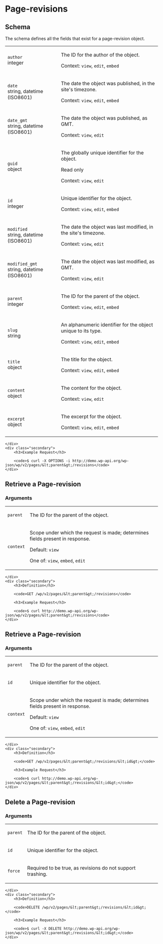 ---
---

# Page-revisions

<section class="route">
	<div class="primary">
		<h2>Schema</h2>
<p>The schema defines all the fields that exist for a page-revision object.</p>
<table class="attributes">
			<tr id="schema-author">
			<td>
				<code>author</code><br />
				<span class="type">
					integer				</span>
			</td>
			<td>
				<p>The ID for the author of the object.</p>
								<p class="context">Context: <code>view</code>, <code>edit</code>, <code>embed</code></p>
							</td>
		</tr>
			<tr id="schema-date">
			<td>
				<code>date</code><br />
				<span class="type">
					string,
													datetime (ISO8601)
										</span>
			</td>
			<td>
				<p>The date the object was published, in the site&#039;s timezone.</p>
								<p class="context">Context: <code>view</code>, <code>edit</code>, <code>embed</code></p>
							</td>
		</tr>
			<tr id="schema-date_gmt">
			<td>
				<code>date_gmt</code><br />
				<span class="type">
					string,
													datetime (ISO8601)
										</span>
			</td>
			<td>
				<p>The date the object was published, as GMT.</p>
								<p class="context">Context: <code>view</code>, <code>edit</code></p>
							</td>
		</tr>
			<tr id="schema-guid">
			<td>
				<code>guid</code><br />
				<span class="type">
					object				</span>
			</td>
			<td>
				<p>The globally unique identifier for the object.</p>
									<p class="read-only">Read only</p>
								<p class="context">Context: <code>view</code>, <code>edit</code></p>
							</td>
		</tr>
			<tr id="schema-id">
			<td>
				<code>id</code><br />
				<span class="type">
					integer				</span>
			</td>
			<td>
				<p>Unique identifier for the object.</p>
								<p class="context">Context: <code>view</code>, <code>edit</code>, <code>embed</code></p>
							</td>
		</tr>
			<tr id="schema-modified">
			<td>
				<code>modified</code><br />
				<span class="type">
					string,
													datetime (ISO8601)
										</span>
			</td>
			<td>
				<p>The date the object was last modified, in the site&#039;s timezone.</p>
								<p class="context">Context: <code>view</code>, <code>edit</code></p>
							</td>
		</tr>
			<tr id="schema-modified_gmt">
			<td>
				<code>modified_gmt</code><br />
				<span class="type">
					string,
													datetime (ISO8601)
										</span>
			</td>
			<td>
				<p>The date the object was last modified, as GMT.</p>
								<p class="context">Context: <code>view</code>, <code>edit</code></p>
							</td>
		</tr>
			<tr id="schema-parent">
			<td>
				<code>parent</code><br />
				<span class="type">
					integer				</span>
			</td>
			<td>
				<p>The ID for the parent of the object.</p>
								<p class="context">Context: <code>view</code>, <code>edit</code>, <code>embed</code></p>
							</td>
		</tr>
			<tr id="schema-slug">
			<td>
				<code>slug</code><br />
				<span class="type">
					string				</span>
			</td>
			<td>
				<p>An alphanumeric identifier for the object unique to its type.</p>
								<p class="context">Context: <code>view</code>, <code>edit</code>, <code>embed</code></p>
							</td>
		</tr>
			<tr id="schema-title">
			<td>
				<code>title</code><br />
				<span class="type">
					object				</span>
			</td>
			<td>
				<p>The title for the object.</p>
								<p class="context">Context: <code>view</code>, <code>edit</code>, <code>embed</code></p>
							</td>
		</tr>
			<tr id="schema-content">
			<td>
				<code>content</code><br />
				<span class="type">
					object				</span>
			</td>
			<td>
				<p>The content for the object.</p>
								<p class="context">Context: <code>view</code>, <code>edit</code></p>
							</td>
		</tr>
			<tr id="schema-excerpt">
			<td>
				<code>excerpt</code><br />
				<span class="type">
					object				</span>
			</td>
			<td>
				<p>The excerpt for the object.</p>
								<p class="context">Context: <code>view</code>, <code>edit</code>, <code>embed</code></p>
							</td>
		</tr>
	</table>

	</div>
	<div class="secondary">
		<h3>Example Request</h3>

		<code>$ curl -X OPTIONS -i http://demo.wp-api.org/wp-json/wp/v2/pages/&lt;parent&gt;/revisions</code>
	</div>
</section>

<div><section class="route">
	<div class="primary">
		<h2>Retrieve a Page-revision</h2>
			<h3>Arguments</h3>
	<table class="arguments">
					<tr>
				<td>
											<code>parent</code><br />
									</td>
				<td>
											<p>The ID for the parent of the object.</p>
																								</td>
			</tr>
					<tr>
				<td>
											<code>context</code><br />
									</td>
				<td>
											<p>Scope under which the request is made; determines fields present in response.</p>
																					<p class="default">
							Default: <code>view</code>
						</p>
																<p>One of: <code>view</code>, <code>embed</code>, <code>edit</code></p>
									</td>
			</tr>
			</table>

	</div>
	<div class="secondary">
		<h3>Definition</h3>

		<code>GET /wp/v2/pages/&lt;parent&gt;/revisions</code>

		<h3>Example Request</h3>

		<code>$ curl http://demo.wp-api.org/wp-json/wp/v2/pages/&lt;parent&gt;/revisions</code>
	</div>
</section>
<section class="route">
	<div class="primary">
		<h2>Retrieve a Page-revision</h2>
			<h3>Arguments</h3>
	<table class="arguments">
					<tr>
				<td>
											<code>parent</code><br />
									</td>
				<td>
											<p>The ID for the parent of the object.</p>
																								</td>
			</tr>
					<tr>
				<td>
											<code>id</code><br />
									</td>
				<td>
											<p>Unique identifier for the object.</p>
																								</td>
			</tr>
					<tr>
				<td>
											<code>context</code><br />
									</td>
				<td>
											<p>Scope under which the request is made; determines fields present in response.</p>
																					<p class="default">
							Default: <code>view</code>
						</p>
																<p>One of: <code>view</code>, <code>embed</code>, <code>edit</code></p>
									</td>
			</tr>
			</table>

	</div>
	<div class="secondary">
		<h3>Definition</h3>

		<code>GET /wp/v2/pages/&lt;parent&gt;/revisions/&lt;id&gt;</code>

		<h3>Example Request</h3>

		<code>$ curl http://demo.wp-api.org/wp-json/wp/v2/pages/&lt;parent&gt;/revisions/&lt;id&gt;</code>
	</div>
</section>
<section class="route">
	<div class="primary">
		<h2>Delete a Page-revision</h2>
			<h3>Arguments</h3>
	<table class="arguments">
					<tr>
				<td>
											<code>parent</code><br />
									</td>
				<td>
											<p>The ID for the parent of the object.</p>
																								</td>
			</tr>
					<tr>
				<td>
											<code>id</code><br />
									</td>
				<td>
											<p>Unique identifier for the object.</p>
																								</td>
			</tr>
					<tr>
				<td>
											<code>force</code><br />
									</td>
				<td>
											<p>Required to be true, as revisions do not support trashing.</p>
																								</td>
			</tr>
			</table>

	</div>
	<div class="secondary">
		<h3>Definition</h3>

		<code>DELETE /wp/v2/pages/&lt;parent&gt;/revisions/&lt;id&gt;</code>

		<h3>Example Request</h3>

		<code>$ curl -X DELETE http://demo.wp-api.org/wp-json/wp/v2/pages/&lt;parent&gt;/revisions/&lt;id&gt;</code>
	</div>
</section>
</div>
